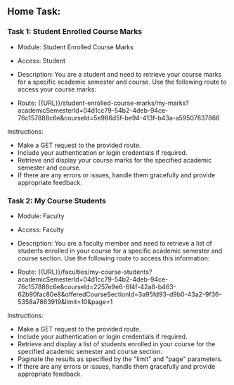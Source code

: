 ## Home Task:

### Task 1: Student Enrolled Course Marks

- Module: Student Enrolled Course Marks
- Access: Student

- Description:
  You are a student and need to retrieve your course marks for a specific academic semester and course. Use the following route to access your course marks:

- Route: {{URL}}/student-enrolled-course-marks/my-marks?academicSemesterId=04d1cc79-54b2-4deb-94ce-76c157888c6e&courseId=5e986d5f-be94-413f-b43a-a59507837866

Instructions:

- Make a GET request to the provided route.
- Include your authentication or login credentials if required.
- Retrieve and display your course marks for the specified academic semester and course.
- If there are any errors or issues, handle them gracefully and provide appropriate feedback.

### Task 2: My Course Students

- Module: Faculty
- Access: Faculty

- Description:
  You are a faculty member and need to retrieve a list of students enrolled in your course for a specific academic semester and course section. Use the following route to access this information:

- Route: {{URL}}/faculties/my-course-students?academicSemesterId=04d1cc79-54b2-4deb-94ce-76c157888c6e&courseId=2257e9e6-6f4f-42a8-b463-62b90fac80e8&offeredCourseSectionId=3a95fd93-d9b0-43a2-9f36-5358a7863919&limit=10&page=1

Instructions:

- Make a GET request to the provided route.
- Include your authentication or login credentials if required.
- Retrieve and display a list of students enrolled in your course for the specified academic semester and course section.
- Paginate the results as specified by the "limit" and "page" parameters.
- If there are any errors or issues, handle them gracefully and provide appropriate feedback.
